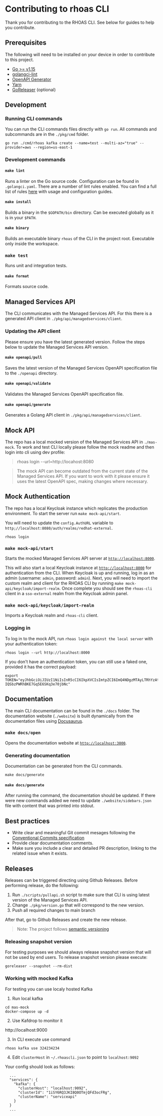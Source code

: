 # Contributing to rhoas CLI

Thank you for contributing to the RHOAS CLI. See below for guides to help you contribute.

## Prerequisites

The following will need to be installed on your device in order to contribute to this project.

- [Go >= v1.15](https://golang.org/dl)
- [golangci-lint](https://golangci-lint.run)
- [OpenAPI Generator](https://openapi-generator.tech/)
- [Yarn](https://classic.yarnpkg.com)
- [GoReleaser](https://goreleaser.com/) (optional)

## Development

### Running CLI commands

You can run the CLI commands files directly with `go run`. All commands and subcommands are in the `./pkg/cmd` folder.

```shell
go run ./cmd/rhoas kafka create --name=test --multi-az="true" --provider=aws --region=us-east-1
```

### Development commands

#### `make lint`

Runs a linter on the Go source code. Configuration can be found in `.golangci.yaml`.
There are a number of lint rules enabled. You can find a full list of rules [here](https://golangci-lint.run/usage/linters/) with usage and configuration guides.

#### `make install`

Builds a binary in the `$GOPATH/bin` directory. Can be executed globally as it is in your `$PATH`.

#### `make binary`

Builds an executable binary `rhoas` of the CLI in the project root. Executable only inside the workspace.

### `make test`

Runs unit and integration tests.

#### `make format`

Formats source code.

## Managed Services API

The CLI communicates with the Managed Services API. For this there is a generated API client in `./pkg/api/managedservices/client`. 

### Updating the API client

Please ensure you have the latest generated version. Follow the steps below to update the Managed Services API version.

#### `make openapi/pull`

Saves the latest version of the Managed Services OpenAPI specification file to the `./openapi` directory.

#### `make openapi/validate`

Validates the Managed Services OpenAPI specification file.

#### `make openapi/generate`

Generates a Golang API client in `./pkg/api/managedservices/client`.

## Mock API

The repo has a local mocked version of the Managed Services API in `./mas-mock`.
To work and test CLI locally please follow the mock readme and then login into cli using dev profile:

> rhoas login --url=http://locahost:8080

> The mock API can become outdated from the current state of the Managed Services API. If you want to work with it please ensure it uses the latest OpenAPI spec, making changes where necessary.

## Mock Authentication

The repo has a local Keycloak instance which replicates the production environment. To start the server run `make mock-api/start`.

You will need to update the `config.AuthURL` variable to `http;//localhost:8080/auth/realms/redhat-external`.

```shell
rhoas login
```

### `make mock-api/start`

Starts the mocked Managed Services API server at [`http://localhost:8000`](http://localhost:8000).

This will also start a local Keycloak instance at [`http://localhost:8000`](http://localhost:8000) for authentication from the CLI.
When Keycloak is up and running, log in as an admin (username: `admin`, password: `admin`).
Next, you will need to import the custom realm and client for the RHOAS CLI by running `make mock-api/keycloak/import-realm`.
Once complete you should see the `rhoas-cli` client in a `sso-external` realm from the Keycloak admin panel.

### `make mock-api/keycloak/import-realm`

Imports a Keycloak realm and `rhoas-cli` client.

### Logging in

To log in to the mock API, run `rhoas login against the local server` with your authentication token:

```shell
rhoas login --url http://localhost:8000
```

If you don't have an authentication token, you can still use a faked one, provided it has the correct payload:

```shell
export TOKEN="eyJhbGciOiJIUzI1NiIsInR5cCI6IkpXVCIsImtpZCI6ImQ4NDgzMTAyLTRhYzAtNDQ0Mi1hZjMwLTAwYWExMDdjZDc5MCJ9.eyJpYXQiOjE2MDQ1OTAzNDAsImp0aSI6ImNjZjg1MmM5LWI5YWEtNDE3Ny1hYmU0LWZkYWU0NmZmNmIxMSIsImlzcyI6Imh0dHA6Ly9sb2NhbGhvc3Q6ODA4MCIsImF1ZCI6Imh0dHA6Ly9sb2NhbGhvc3Q6ODA4MCIsInN1YiI6ImY6LTMzMGVkMmRiLWEwMWUtNDI2OC04ZTkzLTE5ZjhmOGM2YTUxYzpkZXZlbG9wZXIiLCJ0eXAiOiJPZmZsaW5lIiwiYXpwIjoiYXBpLXNlcnZpY2VzIiwibm9uY2UiOiI5OTBjOTI1NS0xNTI3LTRiMTItOTM5OS02YWM2ZGZkMDJmZWQiLCJzZXNzaW9uX3N0YXRlIjoiYTY4Y2U1ZjktZTBiNi00MTc0LTg1YWItMDdmNzBkOGYxZmU2Iiwic2NvcGUiOiJvcGVuaWQgb2ZmbGluZV9hY2Nlc3MifQ.WTfFifDGnPkJX-IQSbzPWRhBKE7Gq5E6SKq3e70jbNc"
```

## Documentation

The main CLI documentation can be found in the `./docs` folder.
The documentation website (`./website`) is built dynamically from the documentation files using [Docusaurus](https://docusaurus.io/).

### `make docs/open`

Opens the documentation website at [`http://localhost:3000`](http://localhost:3000).

### Generating documentation

Documentation can be generated from the CLI commands.

```shell
make docs/generate
```

#### `make docs/generate`

After running the command, the documentation should be updated. If there were new commands added we need to update `./website/sidebars.json` file
with content that was printed into stdout.

## Best practices

- Write clear and meaningful Git commit mesages following the [Conventional Commits specification](https://www.conventionalcommits.org)
- Provide clear documentation comments.
- Make sure you include a clear and detailed PR description, linking to the related issue when it exists.

## Releases

Releases can be triggered directing using Github Releases. 
Before performing release, do the following:

1. Run `./scripts/pullapi.sh` script to make sure that CLI is using latest version of the Managed Services API.
2. Change `./pkg/version.go` that will correspond to the new version.
3. Push all required changes to main branch

After that, go to Github Releases and create the new release.

> Note: The project follows [semantic versioning](https://semver.org/)

### Releasing snapshot version

For testing purposes we should always release snapshot version that will not be used by end users.
To release snapshot version please execute:

```shell
goreleaser --snapshot --rm-dist
```

### Working with mocked Kafka

For testing you can use localy hosted Kafka

1. Run local kafka 

```
cd mas-mock
docker-compose up -d
```

2. Use Kafdrop to monitor it

http://localhost:9000

3. In CLI execute use command

```
rhoas kafka use 324234234
```

4. Edit `clusterHost` in `~/.rhoascli.json` to point to `localhost:9092`

Your config should look as follows:
```
  ...
  "services": {
    "kafka": {
      "clusterHost": "localhost:9092",
      "clusterId": "1iSY6RQ3JKI8Q0OTmjQFd3ocFRg",
      "clusterName": "serviceapi"
    }
  }
  ...
```